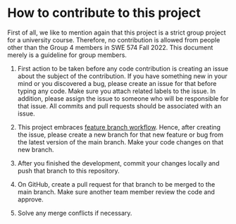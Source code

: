 # How to contribute to this project
First of all, we like to mention again that this project is a strict group project for a university course. Therefore, no contribution is allowed from people other than the Group 4 members in SWE 574 Fall 2022. This document merely is a guideline for group members.

1. First action to be taken before any code contribution is creating an issue about the subject of the contribution. If you have something new in your mind or you discovered a bug, please create an issue for that before typing any code. Make sure you attach related labels to the issue. In addition, please assign the issue to someone who will be responsible for that issue. All commits and pull requests should be associated with an issue.

2. This project embraces [feature branch workflow](https://martinfowler.com/bliki/FeatureBranch.html). Hence, after creating the issue, please create a new branch for that new feature or bug from the latest version of the main branch. Make your code changes on that new branch.

3. After you finished the development, commit your changes locally and push that branch to this repository.

4. On GitHub, create a pull request for that branch to be merged to the main branch. Make sure another team member review the code and approve.

5. Solve any merge conflicts if necessary.
